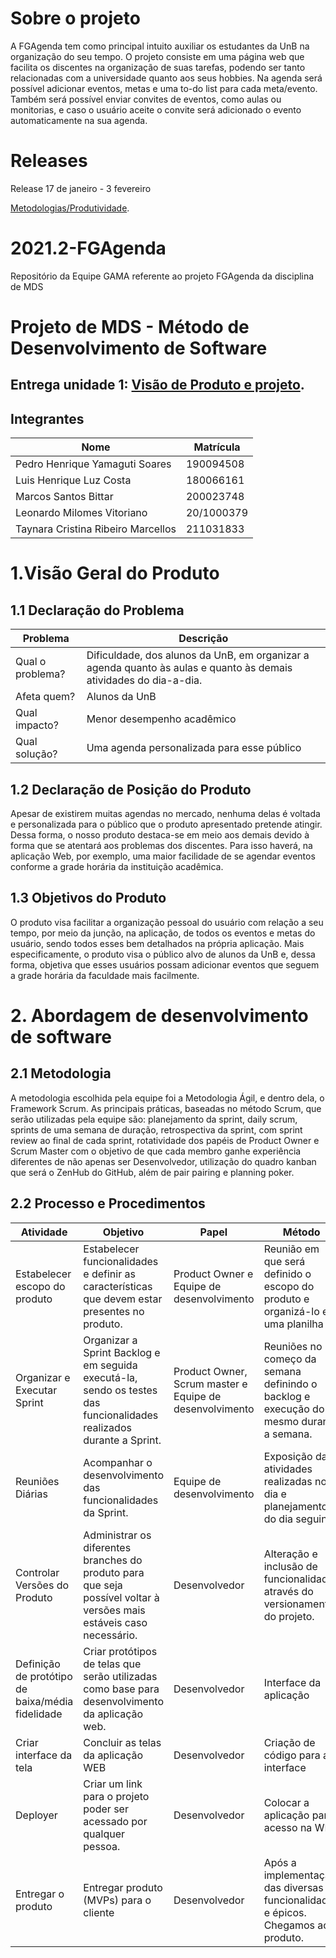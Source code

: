 # Sobre o projeto

A FGAgenda tem como principal intuito auxiliar os estudantes da UnB na organização do seu tempo. O projeto consiste em uma página web que facilita os discentes na organização de suas tarefas, podendo ser tanto relacionadas com a universidade quanto aos seus hobbies. Na agenda será possível adicionar eventos, metas e uma to-do list para cada meta/evento. Também será possível enviar convites de eventos, como aulas ou monitorias, e caso o usuário aceite o convite será adicionado o evento automaticamente na sua agenda.

# Releases

Release 17 de janeiro - 3 fevereiro

[Metodologias/Produtividade](https://www.youtube.com/watch?v=F8BgfqlM-iw).



# 2021.2-FGAgenda
Repositório da Equipe GAMA referente ao projeto FGAgenda da disciplina de MDS

# Projeto de MDS - Método de Desenvolvimento de Software

## Entrega unidade 1: [Visão de Produto e projeto](https://docs.google.com/document/d/1s0Ep9wo8qqDCAMRPquAa0BBtVpkZ6MTB/edit?usp=sharing&ouid=103124122170044265084&rtpof=true&sd=true).

## Integrantes

| Nome | Matrícula |
| - | - |
| Pedro Henrique Yamaguti Soares | 190094508 |
| Luis Henrique Luz Costa | 180066161 |
| Marcos Santos Bittar | 200023748 |
| Leonardo Milomes Vitoriano | 20/1000379 |
| Taynara Cristina Ribeiro Marcellos | 211031833 |

# 1.Visão Geral do Produto

## 1.1 Declaração do Problema

| Problema | Descrição |
| - | - |
| Qual o problema? | Dificuldade, dos alunos da UnB, em organizar a agenda quanto às aulas e quanto às demais atividades do dia-a-dia. |
| Afeta quem? | Alunos da UnB |
| Qual impacto? | Menor desempenho acadêmico |
| Qual solução? | Uma agenda personalizada para esse público |

## 1.2 Declaração de Posição do Produto

Apesar de existirem muitas agendas no mercado, nenhuma delas é voltada e personalizada para o público que o produto apresentado pretende atingir. Dessa forma, o nosso produto destaca-se  em meio aos demais devido à forma que se atentará aos problemas dos discentes. Para isso haverá, na aplicação Web, por exemplo, uma maior facilidade de se agendar eventos conforme a grade horária da instituição acadêmica.

## 1.3 Objetivos do Produto

O produto visa facilitar a organização pessoal do usuário com relação a seu tempo, por meio da junção, na aplicação, de todos os eventos e metas do usuário, sendo todos esses bem detalhados na própria aplicação. Mais especificamente, o produto visa o público alvo de alunos da UnB e, dessa forma, objetiva que esses usuários possam adicionar eventos que seguem a grade horária da faculdade mais facilmente.

# 2. Abordagem de desenvolvimento de software

## 2.1 Metodologia

A metodologia escolhida pela equipe foi a Metodologia Ágil, e dentro dela, o Framework Scrum. As principais práticas, baseadas no método Scrum, que serão utilizadas pela equipe são: planejamento da sprint, daily scrum, sprints de uma semana de duração, retrospectiva da sprint, com sprint review ao final de cada sprint, rotatividade dos papéis de Product Owner e Scrum Master com o objetivo de que cada membro ganhe experiência diferentes de não apenas ser Desenvolvedor, utilização do quadro kanban que será o ZenHub do GitHub, além de pair pairing e planning poker.

## 2.2 Processo e Procedimentos

| Atividade | Objetivo | Papel | Método | Ferramenta |
| - | - | - | - | - |
| Estabelecer escopo do produto | Estabelecer funcionalidades e definir as características que devem estar presentes no produto. | Product Owner e Equipe de  desenvolvimento | Reunião em que será definido o escopo do produto e organizá-lo em uma planilha | Google Sheets |
| Organizar e Executar Sprint | Organizar a Sprint Backlog e em seguida executá-la, sendo os testes das funcionalidades realizados durante a Sprint. | Product Owner, Scrum master e Equipe de  desenvolvimento | Reuniões no começo da semana definindo o backlog e execução do mesmo durante a semana. | GitHub/ZenHub e Django/Python |
| Reuniões Diárias | Acompanhar o desenvolvimento das funcionalidades da Sprint. | Equipe de  desenvolvimento | Exposição das atividades realizadas no dia e planejamento do dia seguinte. | Microsoft Teams |
| Controlar Versões do Produto | Administrar os diferentes branches do produto para que seja possível voltar à versões mais estáveis caso necessário. | Desenvolvedor | Alteração e inclusão de funcionalidades através do versionamento do projeto. | Git/GitHub |
| Definição de protótipo de baixa/média fidelidade | Criar protótipos de telas que serão utilizadas como base para desenvolvimento da aplicação web. | Desenvolvedor | Interface da aplicação | Figma |
| Criar interface da tela | Concluir as telas da aplicação WEB | Desenvolvedor | Criação de código para a interface | HTML/CSS |
| Deployer | Criar um link para o projeto poder ser acessado por qualquer pessoa. | Desenvolvedor | Colocar a aplicação para acesso na WEB | GitHub Pages |
| Entregar o produto | Entregar produto (MVPs) para o cliente | Desenvolvedor | Após a implementação das diversas funcionalidades e épicos. Chegamos ao produto. | Aprender3 |


